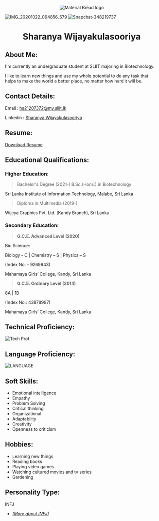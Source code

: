 <p align="center">
   <img src="https://user-images.githubusercontent.com/91935524/136033801-21e1c24e-8a0e-4e2f-8573-81f6a6b13c94.jpg" alt="Material Bread logo">
</p>

![IMG_20201022_094856_579](https://user-images.githubusercontent.com/91935524/136033773-65e3790d-c2dc-4236-b44b-c741dd6f6fa8.jpg)
![Snapchat-348219737](https://user-images.githubusercontent.com/91935524/136033801-21e1c24e-8a0e-4e2f-8573-81f6a6b13c94.jpg)


<h1 align="center"> Sharanya Wijayakulasooriya </h1> 

## About Me:

I'm currently an undergraduate student at SLIIT majoring in Biotechnology. 

I like to learn new things and use my whole potential to do any task that helps to make the world a better place, no matter how hard it will be. 

## Contact Details:
 Email : [hs21207372@my.sliit.lk](mailto:hs21207372@my.sliit.lk)

 Linkedin : [Sharanya Wijayakulasooriya](https://www.linkedin.com/in/sharanya-wijayakulasooriya-7a4991217/)

## Resume:
 [Download Resume](https://drive.google.com/file/d/1xNeTTSitR7Z_sYnUxSVSeiX0gT9YfNcY/view?usp=sharing)

## Educational Qualifications:

### **Higher Education:**

> Bachelor's Degree (2021-)
B.Sc.(Hons.) in Biotechnology 

Sri Lanka Institute of Information Technology, Malabe, Sri Lanka

> Diploma in Multimedia (2019-)

Wijeya Graphics Pvt. Ltd. (Kandy Branch), Sri Lanka

### **Secondary Education:**

> **G.C.E. Advanced Level (2020)**
 
 Bio Science: 
 
 Biology - C | Chemistry – S | Physics – S 

 (Index No. - 9269843) 

 Mahamaya Girls’ College, Kandy, Sri Lanka
 

> **G.C.E. Ordinary Level (2014)**

8A | 1B

(Index No.: 43878997)

Mahamaya Girls’ College, Kandy, Sri Lanka

## Technical Proficiency:

![Tech Prof](https://user-images.githubusercontent.com/91935524/136007380-bc4531b2-ce49-41ae-9e44-e9b88a3dfbe2.jpg)

## Language Proficiency:

![LANGUAGE](https://user-images.githubusercontent.com/91935524/136004304-49d9a5a2-752b-43d3-9668-6abdbddd7df6.jpg)

## Soft Skills:
* Emotional intelligence
* Empathy
* Problem Solving
* Critical thinking
* Organizational
* Adaptability
* Creativity
* Openness to criticism


## Hobbies:
* Learning new things
* Reading books
* Playing video games
* Watching cultured movies and tv series
* Gardening

## Personality Type:
INFJ 
* [*(More about INFJ)*](https://www.16personalities.com/infj-personality)
